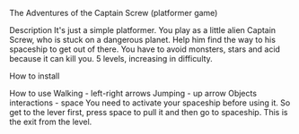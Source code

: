 The Adventures of the Captain Screw
(platformer game)

Description
It's just a simple platformer.
You play as a little alien Captain Screw, who is stuck on a dangerous planet. Help him find the way to his spaceship to get out of there.
You have to avoid monsters, stars and acid because it can kill you.
5 levels, increasing in difficulty.

How to install

How to use
Walking - left-right arrows
Jumping - up arrow
Objects interactions - space
You need to activate your spaceship before using it. So get to the lever first, press space to pull it and then go to spaceship. This is the exit from the level.
